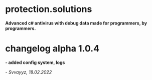 # protection.solutions
**Advanced c# antivirus with debug data made for programmers, by programmers.**

# changelog alpha 1.0.4
**- added config system, logs**

*- Svvayyz, 18.02.2022*
